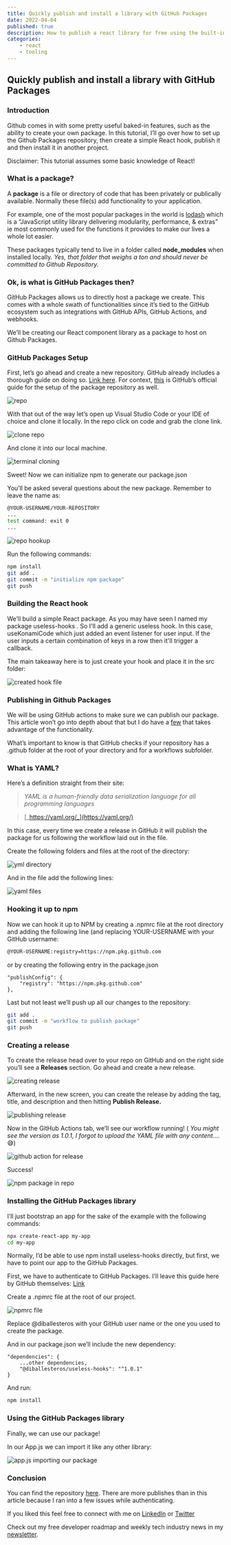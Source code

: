 ```yaml
---
title: Quickly publish and install a library with GitHub Packages
date: 2022-04-04
published: true
description: How to publish a react library for free using the built-in functionality of Github Packages. Also, how to use said library in another project.
categories:
    - react
    - tooling
---
```


## Quickly publish and install a library with GitHub Packages

### Introduction

Github comes in with some pretty useful baked-in features, such as the ability to create your own package. In this tutorial, I’ll go over how to set up the Github Packages repository, then create a simple React hook, publish it and then install it in another project.

Disclaimer: This tutorial assumes some basic knowledge of React!

### What is a package?

A **package** is a file or directory of code that has been privately or publically available. Normally these file(s) add functionality to your application.

For example, one of the most popular packages in the world is [lodash](https://lodash.com/) which is a “JavaScript utility library delivering modularity, performance, & extras” ie most commonly used for the functions it provides to make our lives a whole lot easier.

These packages typically tend to live in a folder called **node_modules** when installed locally. _Yes, that folder that weighs a ton and should never be committed to Github Repository._

### Ok, is what is GitHub Packages then?

GitHub Packages allows us to directly host a package we create. This comes with a whole swath of functionalities since it’s tied to the GitHub ecosystem such as integrations with GitHub APIs, GitHub Actions, and webhooks.

We’ll be creating our React component library as a package to host on Github Packages.

### GitHub Packages Setup

First, let’s go ahead and create a new repository. GitHub already includes a thorough guide on doing so. [Link here](https://docs.github.com/en/repositories/creating-and-managing-repositories/creating-a-new-repository). For context, [this](https://docs.github.com/en/packages/quickstart) is GitHub’s official guide for the setup of the package repository as well.

![repo](https://cdn.hashnode.com/res/hashnode/image/upload/v1649094537481/uBYjITlFH.png)

With that out of the way let’s open up Visual Studio Code or your IDE of choice and clone it locally. In the repo click on code and grab the clone link.

![clone repo](https://cdn.hashnode.com/res/hashnode/image/upload/v1649094538617/c8Tyn2xFH.png)

And clone it into our local machine.

![terminal cloning](https://cdn.hashnode.com/res/hashnode/image/upload/v1649094539878/o0vKElBj6.png)

Sweet! Now we can initialize npm to generate our package.json

You’ll be asked several questions about the new package. Remember to leave the name as:

```bash
@YOUR-USERNAME/YOUR-REPOSITORY
...
test command: exit 0
...
```

![repo hookup](https://cdn.hashnode.com/res/hashnode/image/upload/v1649094541065/0NzAk1JDA.png)

Run the following commands:

```bash
npm install
git add .
git commit -m "initialize npm package"
git push
```

### Building the React hook

We’ll build a simple React package. As you may have seen I named my package useless-hooks . So I'll add a generic useless hook. In this case, useKonamiCode which just added an event listener for user input. If the user inputs a certain combination of keys in a row then it'll trigger a callback.

The main takeaway here is to just create your hook and place it in the src folder:

![created hook file](https://cdn.hashnode.com/res/hashnode/image/upload/v1649094542464/tBXGGZQQN.png)

### Publishing in Github Packages

We will be using GitHub actions to make sure we can publish our package. This article won’t go into depth about that but I do have a [few](https://relatablecode.com/how-to-add-cypress-codecov-in-github-actions-in-react-app/) that takes advantage of the functionality.

What’s important to know is that GitHub checks if your repository has a .github folder at the root of your directory and for a workflows subfolder.

### What is YAML?

Here’s a definition straight from their site:

> _YAML is a human-friendly data serialization language for all programming languages_

> [_https://yaml.org/_](https://yaml.org/)

In this case, every time we create a release in GitHub it will publish the package for us following the workflow laid out in the file.

Create the following folders and files at the root of the directory:

![yml directory](https://cdn.hashnode.com/res/hashnode/image/upload/v1649094543621/LqJsJWhsK.png)

And in the file add the following lines:

![yaml files](https://cdn.hashnode.com/res/hashnode/image/upload/v1649094545091/FV2uStGWi.png)

### Hooking it up to npm

Now we can hook it up to NPM by creating a .npmrc file at the root directory and adding the following line (and replacing YOUR-USERNAME with your GitHub username:

```bash
@YOUR-USERNAME:registry=https://npm.pkg.github.com
```

or by creating the following entry in the package.json

```
"publishConfig": {
    "registry": "https://npm.pkg.github.com"
},
```

Last but not least we’ll push up all our changes to the repository:

```bash
git add .
git commit -m "workflow to publish package"
git push
```

### Creating a release

To create the release head over to your repo on GitHub and on the right side you’ll see a **Releases** section. Go ahead and create a new release.

![creating release](https://cdn.hashnode.com/res/hashnode/image/upload/v1649094546599/K6gePJdd1.png)

Afterward, in the new screen, you can create the release by adding the tag, title, and description and then hitting **Publish Release.**

![publishing release](https://cdn.hashnode.com/res/hashnode/image/upload/v1649094548073/8iYd8VBy9.png)

Now in the GitHub Actions tab, we’ll see our workflow running! ( _You might see the version as 1.0.1, I forgot to upload the YAML file with any content…._ 😅)

![github action for release](https://cdn.hashnode.com/res/hashnode/image/upload/v1649094549233/HjKGeNzjl.png)

Success!

![npm package in repo](https://cdn.hashnode.com/res/hashnode/image/upload/v1649094550393/CxXRWjS_de.png)

### Installing the GitHub Packages library

I’ll just bootstrap an app for the sake of the example with the following commands:

```bash
npx create-react-app my-app
cd my-app
```

Normally, I’d be able to use npm install useless-hooks directly, but first, we have to point our app to the GitHub Packages.

First, we have to authenticate to GitHub Packages. I’ll leave this guide here by GitHub themselves: [Link](https://docs.github.com/en/packages/working-with-a-github-packages-registry/working-with-the-npm-registry#authenticating-to-github-packages)

Create a .npmrc file at the root of our project.

![npmrc file](https://cdn.hashnode.com/res/hashnode/image/upload/v1649094551466/SVgmvg5Lc.png)

Replace @diballesteros with your GitHub user name or the one you used to create the package.

And in our package.json we’ll include the new dependency:

```
"dependencies": {
    ...other dependencies,
    "@diballesteros/useless-hooks": "^1.0.1"
}
```

And run:

```bash
npm install
```

### Using the GitHub Packages library

Finally, we can use our package!

In our App.js we can import it like any other library:

![app.js importing our package](https://cdn.hashnode.com/res/hashnode/image/upload/v1649094552642/hLjr2xGO5.png)

### Conclusion

You can find the repository [here](https://github.com/diballesteros/useless-hooks). There are more publishes than in this article because I ran into a few issues while authenticating.

If you liked this feel free to connect with me on [LinkedIn](https://www.linkedin.com/in/relatablecode) or [Twitter](https://twitter.com/relatablecoder)

Check out my free developer roadmap and weekly tech industry news in my [newsletter](https://relatablecode.substack.com/).
